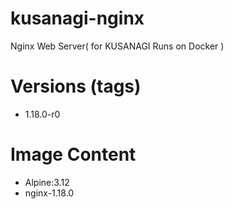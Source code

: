 # kusanagi-nginx

Nginx Web Server( for KUSANAGI Runs on Docker )

# Versions (tags)

- 1.18.0-r0

# Image Content

- Alpine:3.12
- nginx-1.18.0

